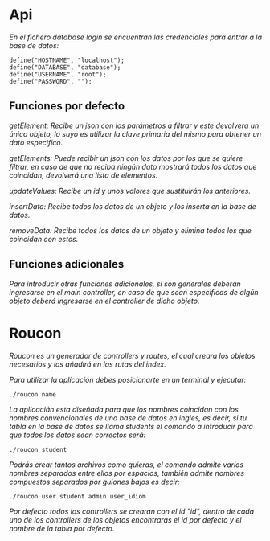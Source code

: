 # Api

_En el fichero database login se encuentran las credenciales para entrar a la base de datos:_

```
define("HOSTNAME", "localhost");
define("DATABASE", "database");
define("USERNAME", "root");
define("PASSWORD", "");
```

## Funciones por defecto

_getElement: Recibe un json con los parámetros a filtrar y este devolvera un único objeto, lo suyo es utilizar la clave primaria del mismo para obtener un dato especifico._

_getElements: Puede recibir un json con los datos por los que se quiere filtrar, en caso de que no reciba ningún dato mostrará todos los datos que coincidan, devolverá una lista de elementos._

_updateValues: Recibe un id y unos valores que sustituirán los anteriores._

_insertData: Recibe todos los datos de un objeto y los inserta en la base de datos._

_removeData: Recibe todos los datos de un objeto y elimina todos los que coincidan con estos._

## Funciones adicionales

_Para introducir otras funciones adicionales, si son generales deberán ingresarse en el *main controller*, en caso de que sean especificas de algún objeto deberá ingresarse en el controller de dicho objeto._

# Roucon

_Roucon es un generador de controllers y routes, el cual creara los objetos necesarios y los añadirá en las rutas del index._

_Para utilizar la aplicación debes posicionarte en un terminal y ejecutar:_

```
./roucon name
```

_La aplicacián esta diseñada para que los nombres coincidan con los nombres convencionales de una base de datos en ingles, es decir, si tu tabla en la base de datos se llama students el comando a introducir para que todos los datos sean correctos será:_

```
./roucon student
```

_Podrás crear tantos archivos como quieras, el comando admite varios nombres separados entre ellos por espacios, también admite nombres compuestos separados por guiones bajos es decir:_

```
./roucon user student admin user_idiom
```

_Por defecto todos los controllers se crearan con el id "id", dentro de cada uno de los controllers de los objetos encontraras el id por defecto y el nombre de la tabla por defecto._
